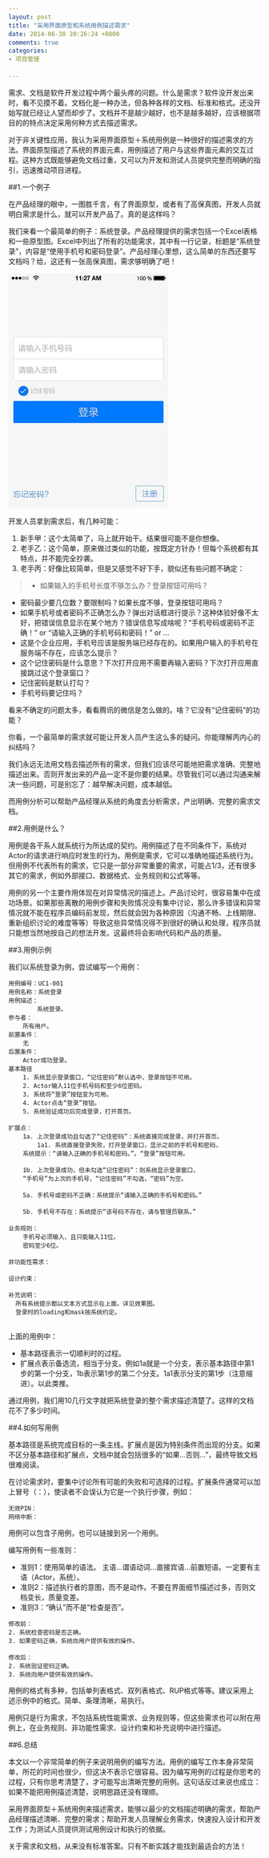 ```yaml
---
layout: post
title: "采用界面原型和系统用例描述需求"
date: 2014-06-30 20:26:24 +0800
comments: true
categories: 
- 项目管理

---
```


需求、文档是软件开发过程中两个最头疼的问题。什么是需求？软件没开发出来时，看不见摸不着。文档化是一种办法，但各种各样的文档、标准和格式。还没开始写就已经让人望而却步了。文档并不是越少越好，也不是越多越好，应该根据项目的的特点决定采用何种方式去描述需求。

<!--more-->

对于非关键性应用，我认为采用界面原型＋系统用例是一种很好的描述需求的方法。界面原型描述了系统的界面元素，用例描述了用户与这些界面元素的交互过程。这种方式既能够避免文档过重，又可以为开发和测试人员提供完整而明确的指引，迅速推动项目进程。

##1.一个例子

在产品经理的眼中，一图胜千言，有了界面原型，或者有了高保真图，开发人员就明白需求是什么，就可以开发产品了。真的是这样吗？

我们来看一个最简单的例子：系统登录。产品经理提供的需求包括一个Excel表格和一些原型图。Excel中列出了所有的功能需求，其中有一行记录，标题是“系统登录”，内容是“使用手机号和密码登录”。产品经理心里想，这么简单的东西还要写文档吗？给，这还有一张高保真图，需求够明确了吧！

![image](/myresource/images/img_blog_20140629.jpg)

开发人员拿到需求后，有几种可能：

1. 新手甲：这个太简单了，马上就开始干。结果很可能不是你想像。
2. 老手乙：这个简单，原来做过类似的功能，按既定方针办！但每个系统都有其特点，并不能完全抄袭。
3. 老手丙：好像比较简单，但是又感觉不好下手，貌似还有些问题不确定：

>* 如果输入的手机号长度不够怎么办？登录按钮可用吗？
* 密码最少要几位数？要限制吗？如果长度不够，登录按钮可用吗？
* 如果手机号或者密码不正确怎么办？弹出对话框进行提示？这种体验好像不太好，把错误信息显示在某个地方？错误信息写成啥呢？“手机号码或密码不正确！” or “请输入正确的手机号码和密码！” or ...
* 这是个企业应用，手机号应该是服务端已经存在的。如果用户输入的手机号在服务端不存在，应该怎么提示？
* 这个记住密码是什么意思？下次打开应用不需要再输入密码？下次打开应用直接跳过这个登录窗口？
* 记住密码是默认打勾？
* 手机号码要记住吗？

看来不确定的问题太多，看看腾讯的微信是怎么做的。啥？它没有“记住密码”的功能？

你看，一个最简单的需求就可能让开发人员产生这么多的疑问。你能理解丙内心的纠结吗？

我们永远无法用文档去描述所有的需求，但我们应该尽可能地把需求准确、完整地描述出来。否则开发出来的产品一定不是你要的结果。尽管我们可以通过沟通来解决一些问题，可是别忘了：越早解决问题，成本越低。

而用例分析可以帮助产品经理从系统的角度去分析需求，产出明确、完整的需求文档。

##2.用例是什么？

用例是各干系人就系统行为所达成的契约。用例描述了在不同条件下，系统对Actor的请求进行响应时发生的行为。用例是需求，它可以准确地描述系统行为。但用例不代表所有的需求，它只是一部分非常重要的需求，可能占1/3，还有很多其它的需求，例如外部接口、数据格式、业务规则和公式等等。

用例的另一个主要作用体现在对异常情况的描述上。产品讨论时，很容易集中在成功场景。如果那些离散的用例步骤和失败情况没有集中讨论，那么许多错误和异常情况就不能在程序员编码前发现，然后就会因为各种原因（沟通不畅、上线期限、重新组织讨论的难度等等）导致这些异常情况得不到很好的确认和处理，程序员就只能想当然地按自己的想法开发。这最终将会影响代码和产品的质量。

##3.用例示例

我们以系统登录为例，尝试编写一个用例：

```
用例编号：UC1-001
用例名称：系统登录
用例描述：
		系统登录。
参与者：
	所有用户。	
前置条件：
	无
后置条件：
	Actor成功登录。	
基本路径
	1. 系统显示登录窗口，“记住密码”默认选中，登录按钮不可用。
	2. Actor输入11位手机号码和至少6位密码。
	3. 系统将“登录”按钮变为可用。
	4. Actor点击“登录”按钮。
	5. 系统验证成功后完成登录，打开首页。
	
扩展点：
	1a. 上次登录成功且勾选了“记住密码”：系统直接完成登录，并打开首页。	
	    1a1. 系统直接登录失败，打开登录窗口，显示之前的手机号和密码，
	系统提示：“请输入正确的手机号和密码。”。“登录”按钮可用。
	
	1b. 上次登录成功，但未勾选“记住密码”：则系统显示登录窗口，
	“手机号”为上次的手机号，“记住密码”不勾选，“密码”为空。
	
	5a. 手机号或密码不正确：系统提示“请输入正确的手机号和密码。”
	
	5b. 手机号不存在：系统提示“该号码不存在，请与管理员联系。”
	
业务规则：
	手机号必须输入、且只能输入11位。
	密码至少6位。

非功能性需求：
	
设计约束：

补充说明：	
  所有系统提示都以文本方式显示在上面。详见效果图。
  登录时的loading和mask按系统约定。
		
```

上面的用例中：

* 基本路径表示一切顺利时的过程。
* 扩展点表示备选流，相当于分支。例如1a就是一个分支，表示基本路径中第1步的第一个分支，1b表示第1步的第二个分支。1a1表示分支的第1步（注意缩进）。以此类推。

通过用例，我们用10几行文字就把系统登录的整个需求描述清楚了。这样的文档花不了多少时间。

##4.如何写用例

基本路径是系统完成目标的一条主线。扩展点是因为特别条件而出现的分支。如果不区分基本路径和扩展点，文档中就会包括很多的“如果...否则...”，最终导致文档很难阅读。

在讨论需求时，要集中讨论所有可能的失败和可选择的过程。扩展条件通常可以加上冒号（：），使读者不会误认为它是一个执行步骤，例如：

```
无效PIN：
网络中断：
```

用例可以包含子用例，也可以链接到另一个用例。

编写用例有一些准则：

* 准则1：使用简单的语法。
主语...谓语动词...直接宾语...前置短语。一定要有主语（Actor，系统）。
* 准则2：描述执行者的意图，而不是动作。不要在界面细节描述过多，否则文档变长，质量变差。
* 准则3：“确认”而不是“检查是否”。

```
修改前：
2. 系统检查密码是否正确。
3. 如果密码正确，系统向用户提供有效的操作。

修改后：
2. 系统验证密码正确。
3. 系统向用户提供有效的操作。 
```

用例的格式有多种，包括单列表格式、双列表格式、RUP格式等等。建议采用上述示例中的格式。简单、条理清晰，易执行。

用例只是行为需求，不包括系统性能需求、业务规则等，但这些需求也可以附在用例上，在业务规则、非功能性需求、设计约束和补充说明中进行描述。

##6.总结

本文以一个非常简单的例子来说明用例的编写方法。用例的编写工作本身非常简单，所花的时间也很少，但这决不表示它很容易。因为编写用例的过程是你思考的过程，只有你思考清楚了，才可能写出清晰完整的用例。这句话反过来说也成立：如果不能把用例描述清楚，说明思路还没有理顺。

采用界面原型＋系统用例来描述需求，能够以最少的文档描述明确的需求，帮助产品经理描述清晰、完整的需求；帮助开发人员理解业务需求，快速投入设计和开发工作；为测试人员提供测试用例设计和执行的依据。

关于需求和文档，从来没有标准答案。只有不断实践才能找到最适合的方法！